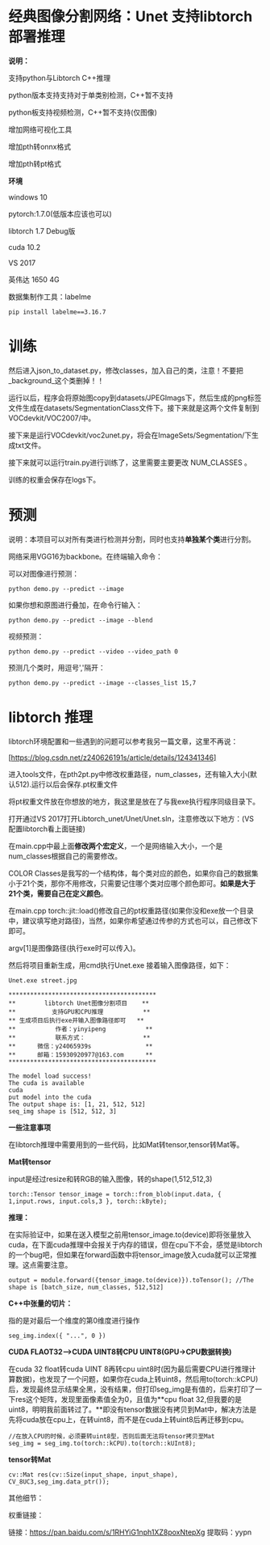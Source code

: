 # 经典图像分割网络：Unet 支持libtorch部署推理



**说明：**

支持python与Libtorch C++推理

python版本支持支持对于单类别检测，C++暂不支持

python板支持视频检测，C++暂不支持(仅图像)

增加网络可视化工具

增加pth转onnx格式

增加pth转pt格式



**环境**

windows 10

pytorch:1.7.0(低版本应该也可以)

libtorch 1.7 Debug版

cuda 10.2

VS 2017

英伟达 1650 4G



数据集制作工具：labelme

```
pip install labelme==3.16.7
```



# 训练 

然后进入json_to_dataset.py，修改classes，加入自己的类，注意！不要把_background_这个类删掉！！

运行以后，程序会将原始图copy到datasets/JPEGImags下，然后生成的png标签文件生成在datasets/SegmentationClass文件下。接下来就是这两个文件复制到VOCdevkit/VOC2007/中。

接下来是运行VOCdevkit/voc2unet.py，将会在ImageSets/Segmentation/下生成txt文件。

接下来就可以运行train.py进行训练了，这里需要主要更改 NUM_CLASSES 。

训练的权重会保存在logs下。



# 预测

说明：本项目可以对所有类进行检测并分割，同时也支持**单独某个类**进行分割。

网络采用VGG16为backbone。在终端输入命令：



可以对图像进行预测：

```
python demo.py --predict --image
```



如果你想和原图进行叠加，在命令行输入：

```
python demo.py --predict --image --blend
```



视频预测：

```
python demo.py --predict --video --video_path 0
```



 预测几个类时，用逗号','隔开：

```
python demo.py --predict --image --classes_list 15,7
```



# libtorch 推理

libtorch环境配置和一些遇到的问题可以参考我另一篇文章，这里不再说：

[https://blog.csdn.net/z240626191s/article/details/124341346]

进入tools文件，在pth2pt.py中修改权重路径，num_classes，还有输入大小(默认512).运行以后会保存.pt权重文件

将pt权重文件放在你想放的地方，我这里是放在了与我exe执行程序同级目录下。

打开通过VS 2017打开Libtorch_unet/Unet/Unet.sln，注意修改以下地方：(VS 配置libtorch看上面链接)

在main.cpp中最上面**修改两个宏定义**，一个是网络输入大小，一个是num_classes根据自己的需要修改。

COLOR Classes是我写的一个结构体，每个类对应的颜色，如果你自己的数据集小于21个类，那你不用修改，只需要记住哪个类对应哪个颜色即可。**如果是大于21个类，需要自己在定义颜色**。

在main.cpp torch::jit::load()修改自己的pt权重路径(如果你没和exe放一个目录中，建议填写绝对路径)，当然，如果你希望通过传参的方式也可以，自己修改下即可。

argv[1]是图像路径(执行exe时可以传入)。

然后将项目重新生成，用cmd执行Unet.exe 接着输入图像路径，如下：

```
Unet.exe street.jpg
```



```
*****************************************
**        libtorch Unet图像分割项目    **
**          支持GPU和CPU推理           **
** 生成项目后执行exe并输入图像路径即可   **
**           作者：yinyipeng           **
**           联系方式：                **
**      微信：y24065939s               **
**      邮箱：15930920977@163.com      **
*****************************************

The model load success!
The cuda is available
cuda
put model into the cuda
The output shape is: [1, 21, 512, 512]
seq_img shape is [512, 512, 3]
```



**一些注意事项**

在libtorch推理中需要用到的一些代码，比如Mat转tensor,tensor转Mat等。

**Mat转tensor**

input是经过resize和转RGB的输入图像，转的shape(1,512,512,3)

```
torch::Tensor tensor_image = torch::from_blob(input.data, { 1,input.rows, input.cols,3 }, torch::kByte);
```



**推理：**

在实际验证中，如果在送入模型之前用tensor_image.to(device)即将张量放入cuda，在下面cuda推理中会报关于内存的错误，但在cpu下不会，感觉是libtorch的一个bug吧，但如果在forward函数中将tensor_image放入cuda就可以正常推理。这点需要注意。

```
output = module.forward({tensor_image.to(device)}).toTensor(); //The shape is [batch_size, num_classes, 512,512]
```



**C++中张量的切片：**

指的是对最后一个维度的第0维度进行操作

```
seg_img.index({ "...", 0 })
```



**CUDA FLAOT32-->CUDA UINT8转CPU UINT8(GPU->CPU数据转换)**

在cuda 32 float转cuda UINT 8再转cpu uint8时(因为最后需要CPU进行推理计算数据)，也发现了一个问题，如果你在cuda上转uint8，然后用to(torch::kCPU)后，发现最终显示结果全黑，没有结果，但打印seg_img是有值的，后来打印了一下res这个矩阵，发现里面像素值全为0，且值为**cpu float 32,但我要的是uint8，明明我前面转过了。**即没有tensor数据没有拷贝到Mat中，解决方法是先将cuda放在cpu上，在转uint8，而不是在cuda上转uint8后再迁移到cpu。

```
//在放入CPU的时候，必须要转uint8型，否则后面无法将tensor拷贝至Mat
seg_img = seg_img.to(torch::kCPU).to(torch::kUInt8); 
```



**tensor转Mat**

```
cv::Mat res(cv::Size(input_shape, input_shape), CV_8UC3,seg_img.data_ptr());
```



其他细节：



权重链接：

链接：https://pan.baidu.com/s/1RHYiG1nph1XZ8poxNtepXg 
提取码：yypn